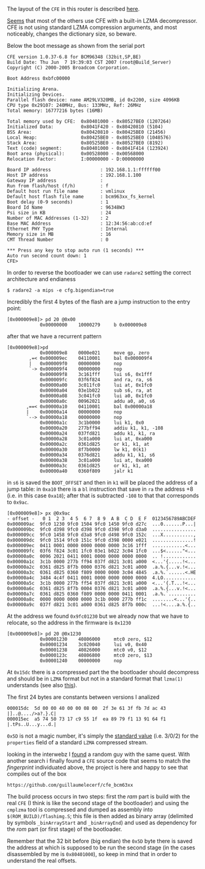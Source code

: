 The layout of the ``CFE`` in this router is described [here](http://wiki.openwrt.org/doc/techref/bootloader/cfe#bcm63xx_cfe).

[Seems](http://wiki.openwrt.org/doc/hardware/soc/soc.broadcom.bcm63xx#bootloader) that most of the others use CFE with a built-in LZMA decompressor. CFE is not using standard LZMA compression arguments, and most noticeably, changes the dictionary size, so beware.

Below the boot message as shown from the serial port

```
CFE version 1.0.37-6.8 for BCM96348 (32bit,SP,BE)
Build Date: Thu Jun  7 19:39:03 CST 2007 (root@Build_Server)
Copyright (C) 2000-2005 Broadcom Corporation.

Boot Address 0xbfc00000

Initializing Arena.
Initializing Devices.
Parallel flash device: name AM29LV320MB, id 0x2200, size 4096KB
CPU type 0x29107: 240MHz, Bus: 133MHz, Ref: 26MHz
Total memory: 16777216 bytes (16MB)

Total memory used by CFE:  0x80401000 - 0x80527BE0 (1207264)
Initialized Data:          0x8041F420 - 0x80420810 (5104)
BSS Area:                  0x80420810 - 0x80425BE0 (21456)
Local Heap:                0x80425BE0 - 0x80525BE0 (1048576)
Stack Area:                0x80525BE0 - 0x80527BE0 (8192)
Text (code) segment:       0x80401000 - 0x8041F414 (123924)
Boot area (physical):      0x00528000 - 0x00568000
Relocation Factor:         I:00000000 - D:00000000

Board IP address                  : 192.168.1.1:ffffff00  
Host IP address                   : 192.168.1.100  
Gateway IP address                :   
Run from flash/host (f/h)         : f  
Default host run file name        : vmlinux  
Default host flash file name      : bcm963xx_fs_kernel  
Boot delay (0-9 seconds)          : 1  
Board Id Name                     : 96348W3  
Psi size in KB                    : 24
Number of MAC Addresses (1-32)    : 2  
Base MAC Address                  : 12:34:56:ab:cd:ef  
Ethernet PHY Type                 : Internal
Memory size in MB                 : 16
CMT Thread Number                 : 0

*** Press any key to stop auto run (1 seconds) ***
Auto run second count down: 1
CFE> 
```

In order to reverse the bootloader we can use ``radare2`` setting the correct architecture and endianess

    $ radare2 -a mips -e cfg.bigendian=true

Incredibly the first 4 bytes of the flash are a jump instruction to the entry point:

```
[0x000009e8]> pd 20 @0x00 
            0x00000000    10000279     b 0x000009e8
```

after that we have a recurrent pattern

```
[0x000009e8]>pd 
            0x000009e8    0000e021     move gp, zero
        ,=< 0x000009ec    04110001     bal 0x000009f4
        |   0x000009f0    00000000     nop
        `-> 0x000009f4    00000000     nop
            0x000009f8    3c161fff     lui s6, 0x1fff
            0x000009fc    03f6f824     and ra, ra, s6
            0x00000a00    3c011fc0     lui at, 0x1fc0
            0x00000a04    03e1b022     sub s6, ra, at
            0x00000a08    3c041fc0     lui a0, 0x1fc0
            0x00000a0c    00962021     addu a0, a0, s6
       ,==< 0x00000a10    04110001     bal 0x00000a18
       |    0x00000a14    00000000     nop
       `--> 0x00000a18    00000000     nop
            0x00000a1c    3c1b0000     lui k1, 0x0
            0x00000a20    277bff94     addiu k1, k1, -108
            0x00000a24    037fd821     addu k1, k1, ra
            0x00000a28    3c01a000     lui at, 0xa000
            0x00000a2c    0361d825     or k1, k1, at
            0x00000a30    8f7b0000     lw k1, 0(k1)
            0x00000a34    0376d821     addu k1, k1, s6
            0x00000a38    3c01a000     lui at, 0xa000
            0x00000a3c    0361d825     or k1, k1, at
            0x00000a40    0360f809     jalr k1
```

in ``s6`` is saved the ``BOOT_OFFSET`` and then in ``k1`` will be placed the address of a jump table: in ``0xa10`` there is
a ``bl`` instruction  that save in ``ra`` the address +8 (i.e. in this case ``0xa18``); after that is subtracted ``-108`` to that
that corresponds to ``0x9ac``.

```
[0x000009e8]> px @0x9ac
- offset -   0 1  2 3  4 5  6 7  8 9  A B  C D  E F  0123456789ABCDEF
0x000009ac  9fc0 1230 9fc0 1504 9fc0 1450 9fc0 d27c  ...0.......P...|
0x000009bc  9fc0 d398 9fc0 d398 9fc0 d398 9fc0 d3a0  ................
0x000009cc  9fc0 1458 9fc0 d3a8 9fc0 d498 9fc0 152c  ...X...........,
0x000009dc  9fc0 1514 9fc0 151c 9fc0 d398 0000 e021  ...............!
0x000009ec  0411 0001 0000 0000 0000 0000 3c16 1fff  ............<...
0x000009fc  03f6 f824 3c01 1fc0 03e1 b022 3c04 1fc0  ...$<......"<...
0x00000a0c  0096 2021 0411 0001 0000 0000 0000 0000  .. !............
0x00000a1c  3c1b 0000 277b ff94 037f d821 3c01 a000  <...'{.....!<...
0x00000a2c  0361 d825 8f7b 0000 0376 d821 3c01 a000  .a.%.{...v.!<...
0x00000a3c  0361 d825 0360 f809 0000 0000 3c04 4845  .a.%.`......<.HE
0x00000a4c  3484 4c4f 0411 0001 0000 0000 0000 0000  4.LO............
0x00000a5c  3c1b 0000 277b ff54 037f d821 3c01 a000  <...'{.T...!<...
0x00000a6c  0361 d825 8f7b 0004 0376 d821 3c01 a000  .a.%.{...v.!<...
0x00000a7c  0361 d825 0360 f809 0000 0000 0411 0001  .a.%.`..........
0x00000a8c  0000 0000 0000 0000 3c1b 0000 277b ff1c  ........<...'{..
0x00000a9c  037f d821 3c01 a000 0361 d825 8f7b 000c  ...!<....a.%.{..
```
At the address we found ``0x9fc01230`` but we already now that we have to relocate, so the address in the firmware is ``0x1230``

```
[0x000009e8]> pd 20 @0x1230
            0x00001230    40806000     mtc0 zero, $12
            0x00001234    3c020040     lui v0, 0x40
            0x00001238    40826000     mtc0 v0, $12
            0x0000123c    40806800     mtc0 zero, $13
            0x00001240    00000000     nop
```

At ``0x15dc`` there is a compressed part the the bootloader should decompress and should be in ``LZMA`` format
but not in a standard format that ``lzma(1)`` understands (see also [this](http://w00tsec.blogspot.it/2015/02/firmware-forensics-diffs-timelines-elfs.html)). 

The first 24 bytes are constants between versions I analized

```
000015dc  5d 00 00 40 00 00 08 00  2f 3e 61 3f fb 7d ac 43  |]..@..../>a?.}.C|
000015ec  a5 74 50 73 17 c9 55 1f  ea 89 79 f1 13 91 64 f1  |.tPs..U...y...d.|
```

``0x5D`` is not a magic number, it's simply the [standard value](http://svn.python.org/projects/external/xz-5.0.3/doc/lzma-file-format.txt) (i.e. 3/0/2) for the ``properties`` field of a standard ``LZMA`` compressed stream.

looking in the interwebz I [found](http://sourceforge.net/p/sevenzip/discussion/45797/thread/e62d3075) a random guy with the same quest. With another search i finally found a ``CFE`` source code that seems to match the *fingerprint* individuated above, the project is here and happy to see that compiles out of the box

    https://github.com/guillaumelecerf/cfe_bcm63xx

The build process occurs in two steps: first the *ram* part is build with the real ``CFE`` (I think is like the second stage of the bootloader) and using the ``cmplzma`` tool is compressed and dumped as assembly into ``$(ROM_BUILD)/flashimg.S``; this file is
then added as binary array (delimited by symbols ``_binArrayStart`` and ``_binArrayEnd``) and used as dependency for the *rom* part (or first stage) of the bootloader.

Remember that the 32 bit before (big endian) the ``0x5D`` byte there is saved the address at which is supposed to be run the second stage (in the cases disassembled by me is ``0x80401000``), so keep in mind that in order to understand the real offsets.